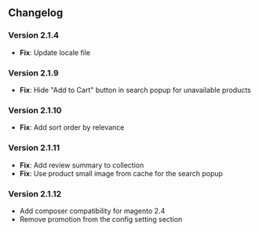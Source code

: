 ## Changelog

### Version 2.1.4

- **Fix**: Update locale file

### Version 2.1.9

- **Fix**: Hide "Add to Cart" button in search popup for unavailable products

### Version 2.1.10

- **Fix**: Add sort order by relevance

### Version 2.1.11

- **Fix**: Add review summary to collection
- **Fix**: Use product small image from cache for the search popup

### Version 2.1.12
- Add composer compatibility for magento 2.4
- Remove promotion from the config setting section
